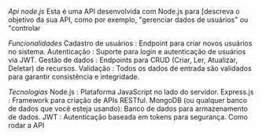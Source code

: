 *Api node.js*
Esta é uma API desenvolvida com Node.js para [descreva o objetivo da sua API, como por exemplo, "gerenciar dados de usuários" ou "controlar

*Funcionalidades*
Cadastro de usuários : Endpoint para criar novos usuários no sistema.
Autenticação : Suporte para login e autenticação de usuários via JWT.
Gestão de dados : Endpoints para CRUD (Criar, Ler, Atualizar, Deletar) de recursos.
Validação : Todos os dados de entrada são validados para garantir consistência e integridade.

*Tecnologias*
Node.js : Plataforma JavaScript no lado do servidor.
Express.js : Framework para criação de APIs RESTful.
MongoDB (ou qualquer banco de dados que você esteja usando): Banco de dados para armazenamento de dados.
JWT : Autenticação baseada em tokens para segurança.
Como rodar a API
